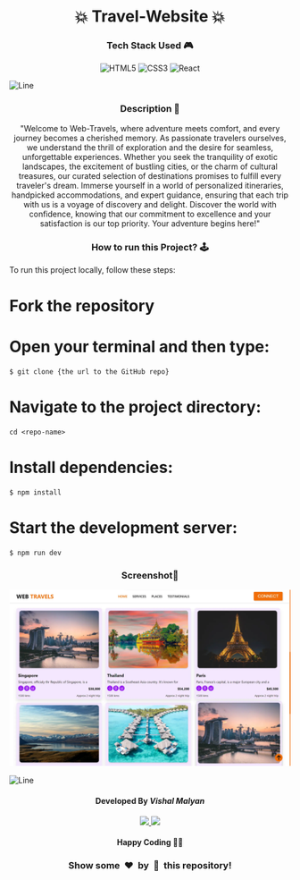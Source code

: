<h1 align='center'><b>💥 Travel-Website 💥</b></h1>

<!-- -------------------------------------------------------------------------------------------------------------- -->

<h3 align='center'>Tech Stack Used 🎮</h3>

<div align='center'>

  ![HTML5](https://img.shields.io/badge/html5-%23E34F26.svg?style=for-the-badge&logo=html5&logoColor=white)
  ![CSS3](https://img.shields.io/badge/css3-%231572B6.svg?style=for-the-badge&logo=css3&logoColor=white)
  ![React](https://img.shields.io/badge/react-%2320232a.svg?style=for-the-badge&logo=react&logoColor=%2361DAFB)
</div>


![Line](https://github.com/Avdhesh-Varshney/WebMasterLog/assets/114330097/4b78510f-a941-45f8-a9d5-80ed0705e847)

<!-- -------------------------------------------------------------------------------------------------------------- -->

<h3 align='center'>Description 📃</h3>

<div align='center'>
    <p>"Welcome to Web-Travels, where adventure meets comfort, and every journey becomes a cherished memory. As passionate travelers ourselves, we understand the thrill of exploration and the desire for seamless, unforgettable experiences. Whether you seek the tranquility of exotic landscapes, the excitement of bustling cities, or the charm of cultural treasures, our curated selection of destinations promises to fulfill every traveler's dream. Immerse yourself in a world of personalized itineraries, handpicked accommodations, and expert guidance, ensuring that each trip with us is a voyage of discovery and delight. Discover the world with confidence, knowing that our commitment to excellence and your satisfaction is our top priority. Your adventure begins here!"
</p>
</div>

<!-- -------------------------------------------------------------------------------------------------------------- -->

<h3 align='center'>How to run this Project? 🕹️</h3>

<div >
    <p>To run this project locally, follow these steps:

# Fork the repository

# Open your terminal and then type:
```
$ git clone {the url to the GitHub repo}
```
# Navigate to the project directory:
```
cd <repo-name>
```
# Install dependencies:
```
$ npm install
```
# Start the development server:
```
$ npm run dev
```
</p>
</div>

<!-- -------------------------------------------------------------------------------------------------------------- -->

<h3 align='center'>Screenshot📸</h3>

 <img src='./Travel.webp'>


![Line](https://github.com/Avdhesh-Varshney/WebMasterLog/assets/114330097/4b78510f-a941-45f8-a9d5-80ed0705e847)

<!-- -------------------------------------------------------------------------------------------------------------- -->

<h4 align='center'>Developed By <b><i>Vishal Malyan</i></b></h4>
<p align='center'>
  <a href='https://www.linkedin.com/in/vishal-malyan-a5204625b'>
    <img src='https://img.shields.io/badge/linkedin-%230077B5.svg?style=for-the-badge&logo=linkedin&logoColor=white' />
  </a>
  <a href='https://github.com/vishal2005025'>
    <img src='https://img.shields.io/badge/github-%23121011.svg?style=for-the-badge&logo=github&logoColor=white' />
  </a>
</p>

<h4 align='center'>Happy Coding 🧑‍💻</h4>

<h3 align="center">Show some &nbsp;❤️&nbsp; by &nbsp;🌟&nbsp; this repository!</h3>
